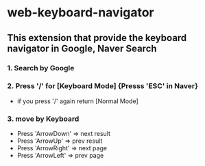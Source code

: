 # web-keyboard-navigator

## This extension that provide the keyboard navigator in Google, Naver Search

### 1. Search by Google
### 2. Press '/' for [Keyboard Mode] {Presss 'ESC' in Naver}
   * if you press '/' again return [Normal Mode]
### 3. move by Keyboard
* Press 'ArrowDown' => next result
* Press 'ArrowUp' => prev result
* Press 'ArrowRight' => next page
* Press 'ArrowLeft' => prev page
